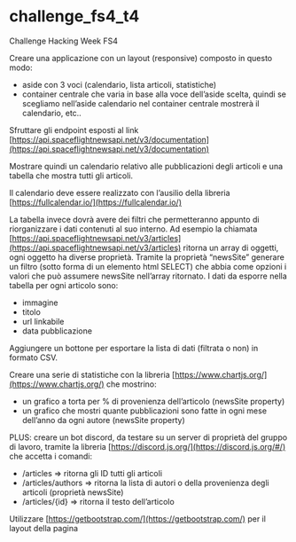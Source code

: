 # challenge_fs4_t4
Challenge Hacking Week FS4

Creare una applicazione con un layout (responsive) composto in questo modo:

- aside con 3 voci (calendario, lista articoli, statistiche)
- container centrale che varia in base alla voce dell’aside scelta, quindi se scegliamo nell’aside calendario nel container centrale mostrerà il calendario, etc..

Sfruttare gli endpoint esposti al link [https://api.spaceflightnewsapi.net/v3/documentation](https://api.spaceflightnewsapi.net/v3/documentation) 

Mostrare quindi un calendario relativo alle pubblicazioni degli articoli e una tabella che mostra tutti gli articoli.

Il calendario deve essere realizzato con l’ausilio della libreria [https://fullcalendar.io/](https://fullcalendar.io/)

La tabella invece dovrà avere dei filtri che permetteranno appunto di riorganizzare i dati contenuti al suo interno.
Ad esempio la chiamata [https://api.spaceflightnewsapi.net/v3/articles](https://api.spaceflightnewsapi.net/v3/articles) ritorna un array di oggetti, ogni oggetto ha diverse proprietà. Tramite la proprietà “newsSite” generare un filtro (sotto forma di un elemento html SELECT) che abbia come opzioni i valori che può assumere newsSite nell’array ritornato.
I dati da esporre nella tabella per ogni articolo sono:

- immagine
- titolo
- url linkabile
- data pubblicazione

Aggiungere un bottone per esportare la lista di dati (filtrata o non) in formato CSV.

Creare una serie di statistiche con la libreria [https://www.chartjs.org/](https://www.chartjs.org/) che mostrino:

- un grafico a torta per % di provenienza dell’articolo (newsSite property)
- un grafico che mostri quante pubblicazioni sono fatte in ogni mese dell’anno da ogni autore (newsSite property)

PLUS: creare un bot discord, da testare su un server di proprietà del gruppo di lavoro, tramite la libreria [https://discord.js.org/](https://discord.js.org/#/) che accetta i comandi:

- /articles ⇒ ritorna gli ID tutti gli articoli
- /articles/authors ⇒ ritorna la lista di autori o della provenienza degli articoli (proprietà newsSite)
- /articles/{id} ⇒ ritorna il testo dell’articolo

Utilizzare [https://getbootstrap.com/](https://getbootstrap.com/) per il layout della pagina

